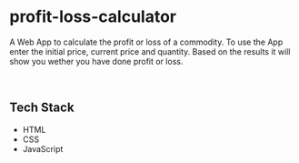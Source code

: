 # profit-loss-calculator
 
A Web App to calculate the profit or loss of a commodity. To use the App enter the initial price, current price and quantity. Based on the results it will show you wether you have done profit or loss.

<br/>

## Tech Stack
* HTML
* CSS
* JavaScript